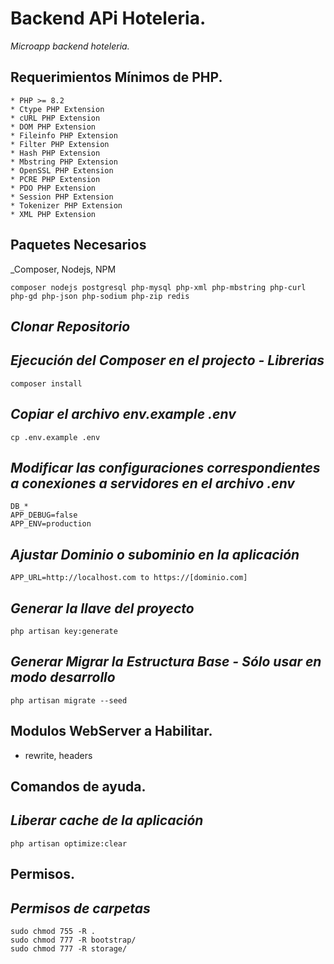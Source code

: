 # Backend APi Hoteleria.

_Microapp backend hoteleria._

## Requerimientos Mínimos de PHP.

```
* PHP >= 8.2
* Ctype PHP Extension
* cURL PHP Extension
* DOM PHP Extension
* Fileinfo PHP Extension
* Filter PHP Extension
* Hash PHP Extension
* Mbstring PHP Extension
* OpenSSL PHP Extension
* PCRE PHP Extension
* PDO PHP Extension
* Session PHP Extension
* Tokenizer PHP Extension
* XML PHP Extension
```

## Paquetes Necesarios 

_Composer, Nodejs, NPM 

```
composer nodejs postgresql php-mysql php-xml php-mbstring php-curl php-gd php-json php-sodium php-zip redis 
```

## _Clonar Repositorio_

## _Ejecución del Composer en el projecto - Librerias_

```
composer install
``` 

## _Copiar el archivo env.example .env_

``` 
cp .env.example .env
```

## _Modificar las configuraciones correspondientes a conexiones a servidores en el archivo .env_

```
DB_*
APP_DEBUG=false
APP_ENV=production
```
## _Ajustar Dominio o subominio en la aplicación_

```
APP_URL=http://localhost.com to https://[dominio.com]
```

## _Generar la llave del proyecto_

```
php artisan key:generate
```

## _Generar Migrar la Estructura Base - Sólo usar en modo desarrollo_

```
php artisan migrate --seed
```

## Modulos WebServer a Habilitar.

- rewrite, headers

## Comandos de ayuda.

## _Liberar cache de la aplicación_

```
php artisan optimize:clear 
```

## Permisos.
## _Permisos de carpetas_

```
sudo chmod 755 -R .
sudo chmod 777 -R bootstrap/
sudo chmod 777 -R storage/
```
